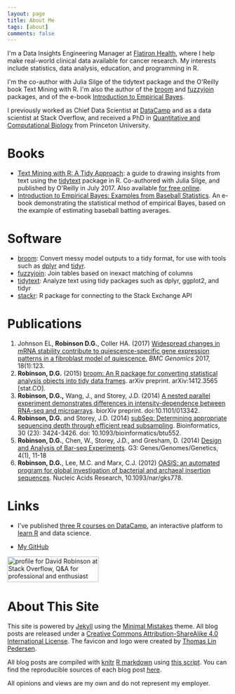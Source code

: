 ```yaml
---
layout: page
title: About Me
tags: [about]
comments: false
---
```


I'm a Data Insights Engineering Manager at [Flatiron Health](https://flatiron.com/), where I help make real-world clinical data available for cancer research. My interests include statistics, data analysis, education, and programming in R.

I'm the co-author with Julia Silge of the tidytext package and the O'Reilly book Text Mining with R. I'm also the author of the [broom](http://github.com/dgrtwo/broom) and [fuzzyjoin](http://github.com/dgrtwo/fuzzyjoin) packages, and of the e-book [Introduction to Empirical Bayes](http://varianceexplained.org/r/empirical-bayes-book/).

I previously worked as Chief Data Scientist at [DataCamp](http://datacamp.com/) and as a data scientist at Stack Overflow, and received a PhD in [Quantitative and Computational Biology](http://www.princeton.edu/qcbgrad/) from Princeton University.

Books
============

* [Text Mining with R: A Tidy Approach](https://www.amazon.com/gp/product/1491981652/): a guide to drawing insights from text using the [tidytext](http://github.com/dgrtwo/tidytext) package in R. Co-authored with Julia Silge, and published by O'Reilly in July 2017. Also available [for free online](https://www.tidytextmining.com/).
* [Introduction to Empirical Bayes: Examples from Baseball Statistics](http://varianceexplained.org/r/empirical-bayes-book/). An e-book demonstrating the statistical method of empirical Bayes, based on the example of estimating baseball batting averages.

Software
============

* [broom](http://github.com/dgrtwo/broom): Convert messy model outputs to a tidy format, for use with tools such as [dplyr](http://github.com/hadley/dplyr) and [tidyr](http://github.com/hadley/tidyr).
* [fuzzyjoin](http://github.com/dgrtwo/fuzzyjoin): Join tables based on inexact matching of columns
* [tidytext](http://github.com/dgrtwo/tidytext): Analyze text using tidy packages such as dplyr, ggplot2, and tidyr
* [stackr](https://github.com/dgrtwo/stackr): R package for connecting to the Stack Exchange API

Publications
============

1. Johnson EL, **Robinson D.G.**, Coller HA. (2017) [Widespread changes in mRNA stability contribute to quiescence-specific gene expression patterns in a fibroblast model of quiescence.](https://bmcgenomics.biomedcentral.com/articles/10.1186/s12864-017-3521-0) *BMC Genomics* 2017, 18(1):123.
2. **Robinson, D.G.** (2015) <a href="http://arxiv.org/abs/1412.3565">broom: An R package for converting statistical analysis objects into tidy data frames</a>. arXiv preprint. arXiv:1412.3565 [stat.CO].
3. **Robinson, D.G.,** Wang, J., and Storey, J.D. (2014) <a href="http://biorxiv.org/content/early/2014/12/30/013342">A nested parallel experiment demonstrates differences in intensity-dependence between RNA-seq and microarrays</a>. biorXiv preprint. doi:10.1101/013342.
4. **Robinson, D.G.** and Storey, J.D. (2014) <a href="http://bioinformatics.oxfordjournals.org/content/early/2014/09/03/bioinformatics.btu552.abstract?keytype=ref&ijkey=al7iHAgvbsLcdYj">subSeq: Determining appropriate sequencing depth through efficient read subsampling</a>. Bioinformatics, 30 (23): 3424-3426. doi: 10.1093/bioinformatics/btu552.
5. **Robinson, D.G.**, Chen, W., Storey, J.D., and Gresham, D. (2014) <a href="http://www.g3journal.org/content/early/2013/10/30/g3.113.008565.abstract">Design and Analysis of Bar-seq Experiments</a>. G3: Genes/Genomes/Genetics, 4(1), 11-18
6. **Robinson, D.G.**, Lee, M.C. and Marx, C.J. (2012) <a href="http://nar.oxfordjournals.org/content/early/2012/08/14/nar.gks778.full">OASIS: an automated program for global investigation of bacterial and archaeal insertion sequences</a>. Nucleic Acids Research, 10.1093/nar/gks778.

Links
=====

* I've published [three R courses on DataCamp](https://www.datacamp.com/instructors/drobinson), an interactive platform to [learn R](https://www.datacamp.com/courses/free-introduction-to-r) and data science.

* [My GitHub](https://github.com/dgrtwo)

<a href="http://stackoverflow.com/users/712603/david-robinson">
<img src="http://stackoverflow.com/users/flair/712603.png" width="208" height="58" alt="profile for David Robinson at Stack Overflow, Q&amp;A for professional and enthusiast programmers" title="profile for David Robinson at Stack Overflow, Q&amp;A for professional and enthusiast programmers">
</a>

About This Site
=========

This site is powered by [Jekyll](http://jekyllrb.com/) using the [Minimal Mistakes](http://mademistakes.com/minimal-mistakes/) theme. All blog posts are released under a [Creative Commons Attribution-ShareAlike 4.0 International License](http://creativecommons.org/licenses/by-sa/4.0/). The favicon and logo were created by [Thomas Lin Pedersen](https://www.data-imaginist.com/about/).

All blog posts are compiled with [knitr](http://yihui.name/knitr/) [R markdown](http://rmarkdown.rstudio.com/) using [this script](https://github.com/dgrtwo/dgrtwo.github.com/blob/master/_scripts/knitpages.R). You can find the reproducible sources of each blog post [here](https://github.com/dgrtwo/dgrtwo.github.com/tree/master/_R).

All opinions and views are my own and do not represent my employer.
